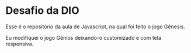 # Desafio da DIO

Esse é o repositório da aula de Javascript, na qual foi feito o jogo Gênesis.

Eu modifiquei o jogo Gênios deixando-o customizado e com tela responsiva.

